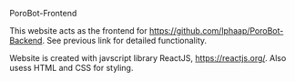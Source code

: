 PoroBot-Frontend

This website acts as the frontend for https://github.com/lphaap/PoroBot-Backend.
See previous link for detailed functionality.

Website is created with javscript library ReactJS, https://reactjs.org/.
Also usess HTML and CSS for styling.

